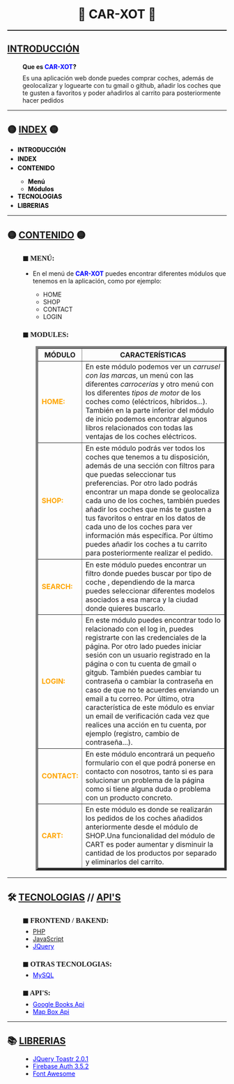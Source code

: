 <h1 align="center">🚗 CAR-XOT 🚗</h1>
<hr style="height: 2px; color:white;">
<h2 id="index"> <u>INTRODUCCIÓN</u></h2>
<div style="margin-left: 35px;">
    <h4>Que es <a style="text-decoration: none; color:black"
            href="https://github.com/albertogomezz/CARXOT_Framework_PHP_OOP_MVC_jQuery"><b
                style="color:blue;"> CAR-XOT</b>?</a></h4>
    <p style="margin-top: -10px;">Es una aplicación web donde puedes comprar coches, además de geolocalizar y loguearte con tu gmail o github, 
        añadir los coches que te gusten a favoritos y poder añadirlos al carrito para posteriormente hacer pedidos</p>
</div>
<hr>
<h2 id="index">🟡 <u>INDEX</u> 🟡</h2>
<div>
    <ul>
        <li style="margin-bottom: 4px;"><b><a style="text-decoration: none; color:black"
                    href="#index">INTRODUCCIÓN</a></b></li>
        <li style="margin-bottom: 4px;"><b><a style="text-decoration: none; color:black" href="#index">INDEX</a></b>
        </li>
        <li style="margin-bottom: 4px;"><b><a style="text-decoration: none; color:black" href="#index">CONTENIDO</a></b>
        </li>
        <ul>
            <li><b><a style="text-decoration: none; color:black" href="#menu">Menú</a></b></li>
            <li><b><a style="text-decoration: none; color:black" href="#modules">Módulos</a></b></li>
        </ul>
        <li style="margin-bottom: 4px;"><b><a style="text-decoration: none; color:black"
                    href="#tech">TECNOLOGIAS</a></b></li>
        <li style="margin-bottom: 4px;"><b><a style="text-decoration: none; color:black" href="#lib">LIBRERIAS</a></b>
        </li>
    </ul>
</div>
<hr>
<h2 id="index">🟡 <u>CONTENIDO</u> 🟡</h2>
<div style="margin-left: 35px;">
    <h3 id="menu" style="font-family: serif;"><b>◼ MENÚ:</b></h3>
        <div>
            <ul>
                <li>En el menú de <b style="color:blue;">CAR-XOT</b> puedes encontrar diferentes módulos que tenemos en la aplicación, como por ejemplo:</li> 
                <ul>
                    <li>HOME</li>
                    <li>SHOP</li>
                    <li>CONTACT</li>
                    <li>LOGIN</li>
                </ul>
            </ul>
        </div>
    <h3 id="modules" style="font-family: serif;"><b>◼ MODULES:</b></h3>
    <div style="margin-left: 30px;">
        <table border="5" style="border-collapse: collapse;">
            <tr>
                <th>MÓDULO</th>
                <th>CARACTERÍSTICAS</th>
            </tr>
            <tr>
                <td style="color: orange;"><b>HOME:</b></td> 
                <td>En este módulo podemos ver un <i>carrusel con las marcas</i>, un menú con las diferentes <i>carrocerías</i> y otro menú con los diferentes <i>tipos  de motor</i> de los coches como (eléctricos, híbridos...). También en la parte inferior del módulo de inicio podemos encontrar algunos libros relacionados con todas las ventajas de los coches eléctricos.</td>
            </tr>
            <tr>
                <td style="color: orange;"><b>SHOP:</b></td> 
                <td>En este módulo podrás ver todos los coches que tenemos a tu disposición, además de una sección con filtros para que puedas seleccionar tus preferencias. Por otro lado podrás encontrar un mapa donde se geolocaliza cada uno de los coches, también puedes añadir los coches que más te gusten a tus favoritos o entrar en los datos de cada uno de los coches para ver información más específica. Por último puedes añadir los coches a tu carrito para posteriormente realizar el pedido.</td>
            </tr>
            <tr>
                <td style="color: orange;"><b>SEARCH:</b></td> 
                <td>En este módulo puedes encontrar un filtro donde puedes buscar por tipo de coche , dependiendo de la marca puedes seleccionar diferentes modelos asociados a esa marca y la ciudad donde quieres buscarlo.</td>
            </tr>
            <tr>
                <td style="color: orange;"><b>LOGIN:</b></td> 
                <td>En este módulo puedes encontrar todo lo relacionado con el log in, puedes registrarte con las credenciales de la página. Por otro lado puedes iniciar sesión con un usuario registrado en la página o con tu cuenta de gmail o gitgub. También puedes cambiar tu contraseña o cambiar la contraseña en caso de que no te acuerdes enviando un email a tu correo. Por último, otra característica de este módulo es enviar un email de verificación cada vez que realices una acción en tu cuenta, por ejemplo (registro, cambio de contraseña...).</td>
            </tr>
            <tr>
                <td style="color: orange;"><b>CONTACT:</b></td> 
                <td>En este módulo encontrará un pequeño formulario con el que podrá ponerse en contacto con nosotros, tanto si es para solucionar un problema de la página como si tiene alguna duda o problema con un producto concreto.</td>
            </tr>
            <tr>
                <td style="color: orange;"><b>CART:</b></td> 
                <td>En este módulo es donde se realizarán los pedidos de los coches añadidos anteriormente desde el módulo de SHOP.Una funcionalidad del módulo de CART es poder aumentar y disminuir la cantidad de los productos por separado y eliminarlos del carrito.</td>
            </tr>
        </table>
    </div>
</div>
<hr>
<h2 id="tech">🛠 <u>TECNOLOGIAS</u> <b>//</b> <u>API'S</u></h2>
<div style="margin-left: 35px;">
    <h3 style="font-family: serif;"><b>◼ FRONTEND / BAKEND:</b></h3>
        <ul style="margin-top: -10px;">
            <li><a href="https://www.php.net/">PHP</a></li>
            <li><a href="https://developer.mozilla.org/es/docs/Web/JavaScript">JavaScript</a></li>
            <li><a style="color: blue;" href="https://jquery.com/">JQuery</a></li>
        </ul>
    <h3 style="font-family: serif;"><b>◼ OTRAS TECNOLOGIAS:</b></h3>
        <ul style="margin-top: -10px;"> 
            <li><a style="color: blue;" href="https://www.mysql.com/">MySQL</a></li>
        </ul>
    <h3 style="font-family: serif;"><b>◼ API'S:</b></h3>
        <ul style="margin-top: -10px;">
            <li><a style="color: blue;" href="https://developers.google.com/books">Google Books Api</a></li>
            <li><a style="color: blue;" href="https://docs.mapbox.com/mapbox.js/api/v3.3.1/">Map Box Api</a></li>
        </ul>
</div>
<hr>
<h2 id="lib">📚 <u>LIBRERIAS</u></h2>
<div style="margin-left: 35px;">
    <ul style="margin-top: -5px;">
        <li><a style="color: blue;" href="https://cdnout.com/cdn/toastr.js@2.1.1/">JQuery Toastr 2.0.1</a></li>
        <li><a style="color: blue;" href="https://console.firebase.google.com/">Firebase Auth 3.5.2</a></li>
        <li><a style="color: blue;" href="https://fontawesome.com/">Font Awesome</a></li>
    </ul>
</div>
